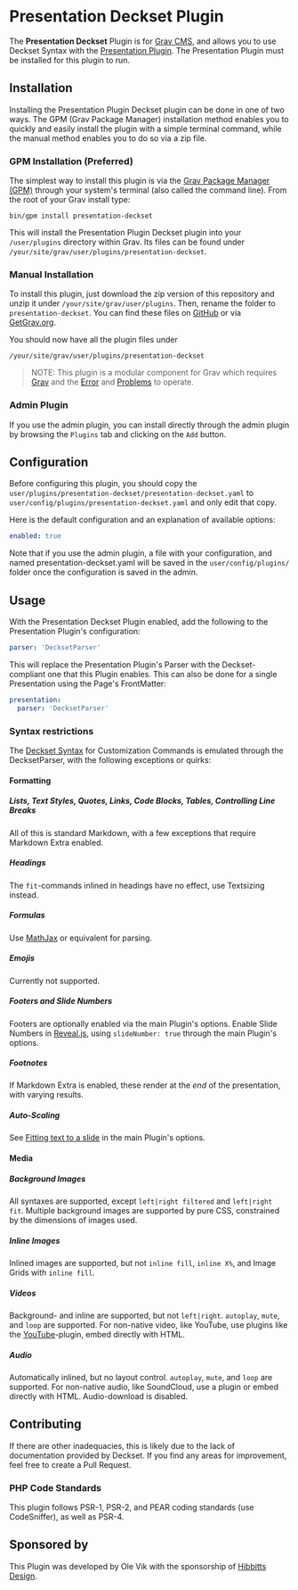 # Presentation Deckset Plugin

The **Presentation Deckset** Plugin is for [Grav CMS](http://github.com/getgrav/grav), and allows you to use Deckset Syntax with the [Presentation Plugin](https://github.com/OleVik/grav-plugin-presentation). The Presentation Plugin must be installed for this plugin to run.

## Installation

Installing the Presentation Plugin Deckset plugin can be done in one of two ways. The GPM (Grav Package Manager) installation method enables you to quickly and easily install the plugin with a simple terminal command, while the manual method enables you to do so via a zip file.

### GPM Installation (Preferred)

The simplest way to install this plugin is via the [Grav Package Manager (GPM)](http://learn.getgrav.org/advanced/grav-gpm) through your system's terminal (also called the command line).  From the root of your Grav install type:

    bin/gpm install presentation-deckset

This will install the Presentation Plugin Deckset plugin into your `/user/plugins` directory within Grav. Its files can be found under `/your/site/grav/user/plugins/presentation-deckset`.

### Manual Installation

To install this plugin, just download the zip version of this repository and unzip it under `/your/site/grav/user/plugins`. Then, rename the folder to `presentation-deckset`. You can find these files on [GitHub](https://github.com/OleVik/grav-plugin-presentation-deckset) or via [GetGrav.org](http://getgrav.org/downloads/plugins#extras).

You should now have all the plugin files under

    /your/site/grav/user/plugins/presentation-deckset
	
> NOTE: This plugin is a modular component for Grav which requires [Grav](http://github.com/getgrav/grav) and the [Error](https://github.com/getgrav/grav-plugin-error) and [Problems](https://github.com/getgrav/grav-plugin-problems) to operate.

### Admin Plugin

If you use the admin plugin, you can install directly through the admin plugin by browsing the `Plugins` tab and clicking on the `Add` button.

## Configuration

Before configuring this plugin, you should copy the `user/plugins/presentation-deckset/presentation-deckset.yaml` to `user/config/plugins/presentation-deckset.yaml` and only edit that copy.

Here is the default configuration and an explanation of available options:

```yaml
enabled: true
```

Note that if you use the admin plugin, a file with your configuration, and named presentation-deckset.yaml will be saved in the `user/config/plugins/` folder once the configuration is saved in the admin.

## Usage

With the Presentation Deckset Plugin enabled, add the following to the Presentation Plugin's configuration:

```yaml
parser: 'DecksetParser'
```

This will replace the Presentation Plugin's Parser with the Deckset-compliant one that this Plugin enables. This can also be done for a single Presentation using the Page's FrontMatter:

```yaml
presentation:
  parser: 'DecksetParser'
```

### Syntax restrictions

The [Deckset Syntax](https://docs.deckset.com/English.lproj/) for Customization Commands is emulated through the DecksetParser, with the following exceptions or quirks:

#### Formatting

##### Lists, Text Styles, Quotes, Links, Code Blocks, Tables, Controlling Line Breaks

All of this is standard Markdown, with a few exceptions that require Markdown Extra enabled.

##### Headings

The `fit`-commands inlined in headings have no effect, use Textsizing instead.

##### Formulas

Use [MathJax](https://github.com/Sommerregen/grav-plugin-mathjax) or equivalent for parsing.

##### Emojis

Currently not supported.

##### Footers and Slide Numbers

Footers are optionally enabled via the main Plugin's options. Enable Slide Numbers in [Reveal.js](https://github.com/hakimel/reveal.js/#slide-number), using `slideNumber: true` through the main Plugin's options.

##### Footnotes

If Markdown Extra is enabled, these render at the _end_ of the presentation, with varying results.

##### Auto-Scaling

See [Fitting text to a slide](https://github.com/OleVik/grav-plugin-presentation#fitting-text-to-a-slide) in the main Plugin's options.

#### Media

##### Background Images

All syntaxes are supported, except `left|right filtered` and `left|right fit`. Multiple background images are supported by pure CSS, constrained by the dimensions of images used.

##### Inline Images

Inlined images are supported, but not `inline fill`, `inline X%`, and Image Grids with `inline fill`.

##### Videos

Background- and inline are supported, but not `left|right`. `autoplay`, `mute`, and `loop` are supported. For non-native video, like YouTube, use plugins like the [YouTube](https://github.com/getgrav/grav-plugin-youtube)-plugin, embed directly with HTML.

##### Audio

Automatically inlined, but no layout control. `autoplay`, `mute`, and `loop` are supported. For non-native audio, like SoundCloud, use a plugin or embed directly with HTML. Audio-download is disabled.

## Contributing

If there are other inadequacies, this is likely due to the lack of documentation provided by Deckset. If you find any areas for improvement, feel free to create a Pull Request.

### PHP Code Standards

This plugin follows PSR-1, PSR-2, and PEAR coding standards (use CodeSniffer), as well as PSR-4.

## Sponsored by

This Plugin was developed by Ole Vik with the sponsorship of [Hibbitts Design](https://www.hibbittsdesign.org).
